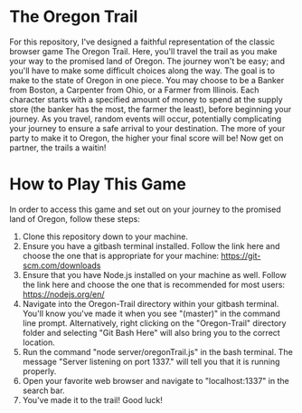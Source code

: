 # The Oregon Trail
For this repository, I've designed a faithful representation of the classic browser game The Oregon Trail. Here, you'll travel the trail as you make your way to the promised land of Oregon. The journey won't be easy; and you'll have to make some difficult choices along the way. The goal is to make to the state of Oregon in one piece. You may choose to be a Banker from Boston, a Carpenter from Ohio, or a Farmer from Illinois. Each character starts with a specified amount of money to spend at the supply store (the banker has the most, the farmer the least), before beginning your journey. As you travel, random events will occur, potentially complicating your journey to ensure a safe arrival to your destination. The more of your party to make it to Oregon, the higher your final score will be! Now get on partner, the trails a waitin!

# How to Play This Game
In order to access this game and set out on your journey to the promised land of Oregon, follow these steps:
1. Clone this repository down to your machine.
2. Ensure you have a gitbash terminal installed. Follow the link here and choose the one that is appropriate for your machine: https://git-scm.com/downloads
3. Ensure that you have Node.js installed on your machine as well. Follow the link here and choose the one that is recommended for most users: https://nodejs.org/en/
4. Navigate into the Oregon-Trail directory within your gitbash terminal. You'll know you've made it when you see "(master)" in the command line prompt. Alternatively, right clicking on the "Oregon-Trail" directory folder and selecting "Git Bash Here" will also bring you to the correct location.
5. Run the command "node server/oregonTrail.js" in the bash terminal. The message "Server listening on port 1337." will tell you that it is running properly.
6. Open your favorite web browser and navigate to "localhost:1337" in the search bar.
7. You've made it to the trail! Good luck!
